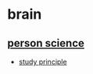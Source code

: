 # brain

## [person science](https://github.com/root-kidik/brain/tree/main/person%20science)
- [study principle](person%20science/study%20principle.md)
